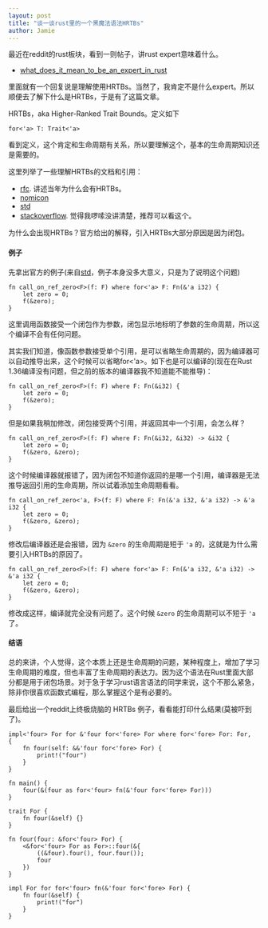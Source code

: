 ```yaml
---
layout: post
title: "谈一谈rust里的一个黑魔法语法HRTBs"
author: Jamie
---
```


最近在reddit的rust板块，看到一则帖子，讲rust expert意味着什么。

- [what_does_it_mean_to_be_an_expert_in_rust](https://www.reddit.com/r/rust/comments/c51uge/what_does_it_mean_to_be_an_expert_in_rust/)

里面就有一个回复说是理解使用HRTBs。当然了，我肯定不是什么expert。所以顺便去了解下什么是HRTBs，于是有了这篇文章。

HRTBs，aka Higher-Ranked Trait Bounds。定义如下
```
for<'a> T: Trait<'a>
```

看到定义，这个肯定和生命周期有关系，所以要理解这个，基本的生命周期知识还是需要的。



这里列举了一些理解HRTBs的文档和引用：

- [rfc](https://github.com/rust-lang/rfcs/blob/master/text/0387-higher-ranked-trait-bounds.md). 讲述当年为什么会有HRTBs。
- [nomicon](https://doc.rust-lang.org/nightly/nomicon/hrtb.html)
- [std](https://doc.rust-lang.org/reference/trait-bounds.html#higher-ranked-trait-bounds)
- [stackoverflow](https://stackoverflow.com/questions/35592750/how-does-for-syntax-differ-from-a-regular-lifetime-bound). 觉得我啰嗦没讲清楚，推荐可以看这个。

为什么会出现HRTBs？官方给出的解释，引入HRTBs大部分原因是因为闭包。

#### 例子

先拿出官方的例子(来自[std](https://doc.rust-lang.org/reference/trait-bounds.html#higher-ranked-trait-bounds)，例子本身没多大意义，只是为了说明这个问题)

```
fn call_on_ref_zero<F>(f: F) where for<'a> F: Fn(&'a i32) {
    let zero = 0;
    f(&zero);
}
```

这里调用函数接受一个闭包作为参数，闭包显示地标明了参数的生命周期，所以这个编译不会有任何问题。

其实我们知道，像函数参数接受单个引用，是可以省略生命周期的，因为编译器可以自动推导出来，这个时候可以省略for<'a>。如下也是可以编译的(现在在Rust 1.36编译没有问题，但之前的版本的编译器我不知道能不能推导)：

```
fn call_on_ref_zero<F>(f: F) where F: Fn(&i32) {
    let zero = 0;
    f(&zero);
}
```

但是如果我稍加修改，闭包接受两个引用，并返回其中一个引用，会怎么样？

```
fn call_on_ref_zero<F>(f: F) where F: Fn(&i32, &i32) -> &i32 {
    let zero = 0;
    f(&zero, &zero);
}
```

这个时候编译器就报错了，因为闭包不知道你返回的是哪一个引用，编译器是无法推导返回引用的生命周期，所以试着添加生命周期看看。

```
fn call_on_ref_zero<'a, F>(f: F) where F: Fn(&'a i32, &'a i32) -> &'a i32 {
    let zero = 0;
    f(&zero, &zero);
}
```

修改后编译器还是会报错，因为 ```&zero``` 的生命周期是短于 ```'a``` 的，这就是为什么需要引入HRTBs的原因了。

```
fn call_on_ref_zero<F>(f: F) where for<'a> F: Fn(&'a i32, &'a i32) -> &'a i32 {
    let zero = 0;
    f(&zero, &zero);
}
```

修改成这样，编译就完全没有问题了。这个时候 ```&zero``` 的生命周期可以不短于 ```'a``` 了。


#### 结语

总的来讲，个人觉得，这个本质上还是生命周期的问题，某种程度上，增加了学习生命周期的难度，但也丰富了生命周期的表达力。因为这个语法在Rust里面大部分都是用于闭包场景。对于急于学习rust语言语法的同学来说，这个不那么紧急，除非你很喜欢函数式编程，那么掌握这个是有必要的。

最后给出一个reddit上终极烧脑的 HRTBs 例子，看看能打印什么结果(莫被吓到了)。

```
impl<'four> For for &'four for<'fore> For where for<'fore> For: For,
{
    fn four(self: &&'four for<'fore> For) {
        print!("four")
    }
}

fn main() {
    four(&(four as for<'four> fn(&'four for<'fore> For)))
}

trait For {
    fn four(&self) {}
}

fn four(four: &for<'four> For) {
    <&for<'four> For as For>::four(&{
        ((&four).four(), four.four());
        four
    })
}

impl For for for<'four> fn(&'four for<'fore> For) {
    fn four(&self) {
        print!("for")
    }
}
```